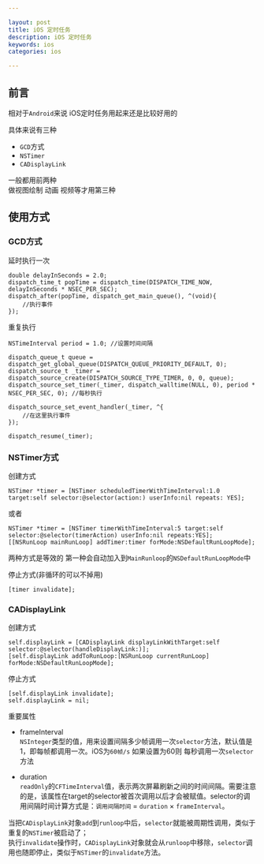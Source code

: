 ```yaml
---

layout: post
title: iOS 定时任务
description: iOS 定时任务
keywords: ios
categories: ios

---
```



## 前言

相对于`Android`来说 iOS定时任务用起来还是比较好用的  

具体来说有三种

+ `GCD`方式
+ `NSTimer`
+ `CADisplayLink`

一般都用前两种   
做视图绘制 动画  视频等才用第三种

## 使用方式

### GCD方式

延时执行一次

```objc
double delayInSeconds = 2.0;
dispatch_time_t popTime = dispatch_time(DISPATCH_TIME_NOW, delayInSeconds * NSEC_PER_SEC); 
dispatch_after(popTime, dispatch_get_main_queue(), ^(void){ 
    //执行事件
});
```

重复执行

```objc
NSTimeInterval period = 1.0; //设置时间间隔

dispatch_queue_t queue = dispatch_get_global_queue(DISPATCH_QUEUE_PRIORITY_DEFAULT, 0);
dispatch_source_t _timer = dispatch_source_create(DISPATCH_SOURCE_TYPE_TIMER, 0, 0, queue);
dispatch_source_set_timer(_timer, dispatch_walltime(NULL, 0), period * NSEC_PER_SEC, 0); //每秒执行

dispatch_source_set_event_handler(_timer, ^{
    //在这里执行事件
});

dispatch_resume(_timer);
```

### NSTimer方式

创建方式

```objc
NSTimer *timer = [NSTimer scheduledTimerWithTimeInterval:1.0 target:self selector:@selector(action:) userInfo:nil repeats: YES];
```

或者

```objc
NSTimer *timer = [NSTimer timerWithTimeInterval:5 target:self selector:@selector(timerAction) userInfo:nil repeats:YES];
[[NSRunLoop mainRunLoop] addTimer:timer forMode:NSDefaultRunLoopMode];
```

两种方式是等效的 第一种会自动加入到`MainRunloop`的`NSDefaultRunLoopMode`中

停止方式(非循环的可以不掉用)

```objc
[timer invalidate];
```

### CADisplayLink

创建方式

```objc    
self.displayLink = [CADisplayLink displayLinkWithTarget:self selector:@selector(handleDisplayLink:)];    
[self.displayLink addToRunLoop:[NSRunLoop currentRunLoop] forMode:NSDefaultRunLoopMode];
```

停止方式

```objc    
[self.displayLink invalidate];  
self.displayLink = nil;
```       

重要属性

+ frameInterval   
`NSInteger`类型的值，用来设置间隔多少帧调用一次`selector`方法，默认值是1，即每帧都调用一次。iOS为`60帧/s` 如果设置为60则 每秒调用一次`selector`方法

+ duration  
`readOnly`的`CFTimeInterval`值，表示两次屏幕刷新之间的时间间隔。需要注意的是，该属性在target的selector被首次调用以后才会被赋值。selector的调用间隔时间计算方式是：`调用间隔时间` = `duration` × `frameInterval`。
 

当把`CADisplayLink`对象`add`到`runloop`中后，`selector`就能被周期性调用，类似于重复的`NSTimer`被启动了；  
执行`invalidate`操作时，`CADisplayLink`对象就会从`runloop`中移除，`selector`调用也随即停止，类似于`NSTimer`的`invalidate`方法。